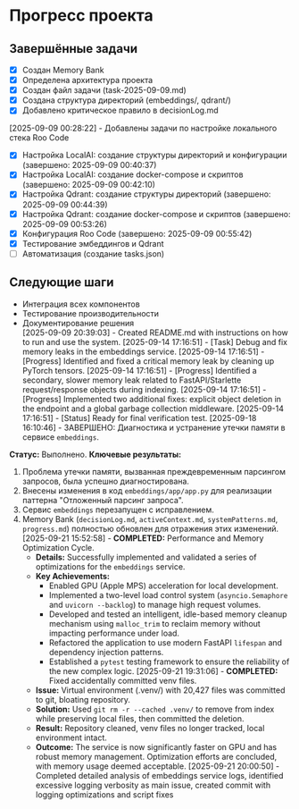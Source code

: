   
# Прогресс проекта

## Завершённые задачи
- [x] Создан Memory Bank
- [x] Определена архитектура проекта
- [x] Создан файл задачи (task-2025-09-09.md)
- [x] Создана структура директорий (embeddings/, qdrant/)
- [x] Добавлено критическое правило в decisionLog.md

[2025-09-09 00:28:22] - Добавлены задачи по настройке локального стека Roo Code  
* [x] Настройка LocalAI: создание структуры директорий и конфигурации (завершено: 2025-09-09 00:40:37)
* [x] Настройка LocalAI: создание docker-compose и скриптов (завершено: 2025-09-09 00:42:10)
* [x] Настройка Qdrant: создание структуры директорий (завершено: 2025-09-09 00:44:39)
* [x] Настройка Qdrant: создание docker-compose и скриптов (завершено: 2025-09-09 00:53:26)
* [x] Конфигурация Roo Code (завершено: 2025-09-09 00:55:42)
* [x] Тестирование эмбеддингов и Qdrant
* [ ] Автоматизация (создание tasks.json)  

## Следующие шаги
- Интеграция всех компонентов
- Тестирование производительности
- Документирование решения  
[2025-09-09 20:39:03] - Created README.md with instructions on how to run and use the system.
[2025-09-14 17:16:51] - [Task] Debug and fix memory leaks in the embeddings service.
[2025-09-14 17:16:51] - [Progress] Identified and fixed a critical memory leak by cleaning up PyTorch tensors.
[2025-09-14 17:16:51] - [Progress] Identified a secondary, slower memory leak related to FastAPI/Starlette request/response objects during indexing.
[2025-09-14 17:16:51] - [Progress] Implemented two additional fixes: explicit object deletion in the endpoint and a global garbage collection middleware.
[2025-09-14 17:16:51] - [Status] Ready for final verification test.
[2025-09-18 16:10:46] - ЗАВЕРШЕНО: Диагностика и устранение утечки памяти в сервисе `embeddings`.

**Статус:** Выполнено.
**Ключевые результаты:**
1.  Проблема утечки памяти, вызванная преждевременным парсингом запросов, была успешно диагностирована.
2.  Внесены изменения в код `embeddings/app/app.py` для реализации паттерна "Отложенный парсинг запроса".
3.  Сервис `embeddings` перезапущен с исправлением.
4.  Memory Bank (`decisionLog.md`, `activeContext.md`, `systemPatterns.md`, `progress.md`) полностью обновлен для отражения этих изменений.
[2025-09-21 15:52:58] - **COMPLETED:** Performance and Memory Optimization Cycle.
    - **Details:** Successfully implemented and validated a series of optimizations for the `embeddings` service.
    - **Key Achievements:**
        - Enabled GPU (Apple MPS) acceleration for local development.
        - Implemented a two-level load control system (`asyncio.Semaphore` and `uvicorn --backlog`) to manage high request volumes.
        - Developed and tested an intelligent, idle-based memory cleanup mechanism using `malloc_trim` to reclaim memory without impacting performance under load.
        - Refactored the application to use modern FastAPI `lifespan` and dependency injection patterns.
        - Established a `pytest` testing framework to ensure the reliability of the new complex logic.
[2025-09-21 19:31:06] - **COMPLETED:** Fixed accidentally committed venv files.
    - **Issue:** Virtual environment (.venv/) with 20,427 files was committed to git, bloating repository.
    - **Solution:** Used `git rm -r --cached .venv/` to remove from index while preserving local files, then committed the deletion.
    - **Result:** Repository cleaned, venv files no longer tracked, local environment intact.
    - **Outcome:** The service is now significantly faster on GPU and has robust memory management. Optimization efforts are concluded, with memory usage deemed acceptable.
[2025-09-21 20:00:50] - Completed detailed analysis of embeddings service logs, identified excessive logging verbosity as main issue, created commit with logging optimizations and script fixes